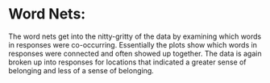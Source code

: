 # Word Nets:  

The word nets get into the nitty-gritty of the data by examining which words in responses were co-occurring. 
Essentially the plots show which words in responses were connected and often showed up together. 
The data is again broken up into responses for locations that indicated a greater sense of belonging and less of a sense of belonging.

